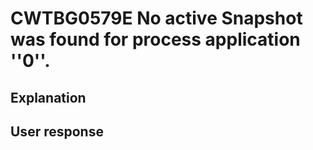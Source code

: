 # CWTBG0579E No active Snapshot was found for process application ''0''.

## Explanation

## User response